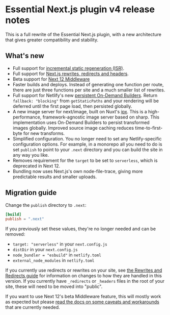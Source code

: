 # Essential Next.js plugin v4 release notes

This is a full rewrite of the Essential Next.js plugin, with a new architecture that gives greater compatibility and
stability.

## What's new

- Full support for
  [incremental static regeneration (ISR)](https://github.com/netlify/next-runtime/blob/main/docs/isr.md).
- Full support for
  [Next.js rewrites, redirects and headers](https://github.com/netlify/next-runtime/blob/main/docs/redirects-rewrites.md).
- Beta support for [Next 12 Middleware](https://github.com/netlify/next-runtime/blob/main/docs/middleware.md)
- Faster builds and deploys. Instead of generating one function per route, there are just three functions per site and a
  much smaller list of rewrites.
- Full support for Netlify's new [persistent On-Demand Builders](https://ntl.fyi/odb). Return `fallback: "blocking"`
  from `getStaticPaths` and your rendering will be deferred until the first page load, then persisted globally.
- A new image server for next/image, built on Nuxt's [ipx](https://github.com/unjs/ipx/). This is a high-performance,
  framework-agnostic image server based on sharp. This implementation uses On-Demand Builders to persist transformed
  images globally. Improved source image caching reduces time-to-first-byte for new transforms.
- Simplified configuration. You no longer need to set any Netlify-specific configuration options. For example, in a
  monorepo all you need to do is set `publish` to point to your `.next` directory and you can build the site in any way
  you like.
- Removes requirement for the `target` to be set to `serverless`, which is deprecated in Next 12.
- Bundling now uses Next.js's own node-file-trace, giving more predictable results and smaller uploads.

## Migration guide

Change the `publish` directory to `.next`:

```toml
[build]
publish = ".next"

```

If you previously set these values, they're no longer needed and can be removed:

- `target: "serverless"` in your `next.config.js`
- `distDir` in your `next.config.js`
- `node_bundler = "esbuild"` in `netlify.toml`
- `external_node_modules` in `netlify.toml`

If you currently use redirects or rewrites on your site, see
[the Rewrites and Redirects guide](https://github.com/netlify/next-runtime/blob/main/docs/redirects-rewrites.md) for
information on changes to how they are handled in this version. If you currently have `_redirects` or `_headers` files
in the root of your site, these will need to be moved into "public".

If you want to use Next 12's beta Middleware feature, this will mostly work as expected but please
[read the docs on some caveats and workarounds](https://github.com/netlify/next-runtime/blob/main/docs/middleware.md)
that are currently needed.
